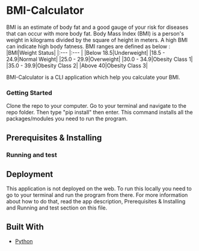 # BMI-Calculator

BMI is an estimate of body fat and a good gauge of your risk for diseases that can occur with more body fat.
Body Mass Index (BMI) is a person's weight in kilograms divided by the square of height in meters. A high BMI can indicate high body fatness.
BMI ranges are defined as below :
|BMI|Weight Status|
|:--- |:--- |
|Below 18.5|Underweight|
|18.5 - 24.9|Normal Weight|
|25.0 - 29.9|Overweight|
|30.0 - 34.9|Obesity Class 1|
|35.0 - 39.9|Obesity Class 2|
|Above 40|Obesity Class 3|

BMI-Calculator is a CLI application which help you calculate your BMI.

### Getting Started 

Clone the repo to your computer. Go to your terminal and navigate to the repo folder. Then type "pip install" then enter. This command installs all the packages/modules you need to run the program.

## Prerequisites & Installing



 
### Running and test



## Deployment

This application is not deployed on the web. To run this locally you need to go to your terminal and run the program from there. For more information about how to do that, read the app description, Prerequisites & Installing and Running and test section on this file. 

## Built With

* [Python](https://python.org)
